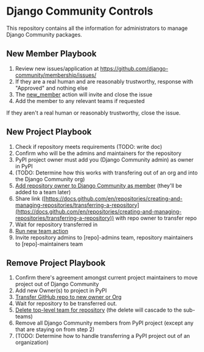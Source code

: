 # Django Community Controls
This repository contains all the information for administrators to manage
Django Community packages.


## New Member Playbook
1. Review new issues/application at https://github.com/django-community/membership/issues/
2. If they are a real human and are reasonably trustworthy, response with "Approved" and nothing else
3. The [new_member](https://github.com/django-community/membership/blob/main/.github/workflows/new_member.yml) action will invite and close the issue
4. Add the member to any relevant teams if requested

If they aren't a real human or reasonably trustworthy, close the issue.

## New Project Playbook

1. Check if repository meets requirements (TODO: write doc)
2. Confirm who will be the admins and maintainers for the repository
3. PyPI project owner must add you (Django Community admin) as owner in PyPI
4. (TODO: Determine how this works with transfering out of an org and into the Django Community org)
5. [Add repository owner to Django Community as member](https://github.com/orgs/django-community/people) (they'll be added to a team later)
6. Share link ([https://docs.github.com/en/repositories/creating-and-managing-repositories/transferring-a-repository](https://docs.github.com/en/repositories/creating-and-managing-repositories/transferring-a-repository)) with repo owner to transfer repo
7. Wait for repository transferred in
8. [Run new team action](https://github.com/django-community/controls/actions/workflows/new_team.yml)
9. Invite repository admins to [repo]-admins team, repository maintainers to [repo]-maintainers team

## Remove Project Playbook

1. Confirm there's agreement amongst current project maintainers to move project out of Django Community
2. Add new Owner(s) to project in PyPI
3. [Transfer GitHub repo to new owner or Org](https://github.com/orgs/django-community/people)
4. Wait for repository to be transferred out.
5. [Delete top-level team for repository](https://github.com/orgs/django-community/teams) (the delete will cascade to the sub-teams)
6. Remove all Django Community members from PyPI project (except any that are staying on from step 2)
7. (TODO: Determine how to handle transferring a PyPI project out of an organization)
